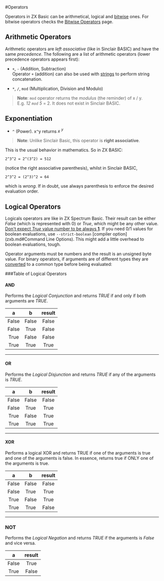 #Operators

Operators in ZX Basic can be arithmetical, logical and [bitwise](bitwiselogic.md) ones.
For bitwise operators checks the [Bitwise Operators](bitwiselogic.md) page.

## Arithmetic Operators  

Arithmetic operators are _left associative_ (like in Sinclair BASIC) and have the same _precedence_. The following are a list of arithmetic operators (lower precedence operators appears first): 

* `+`, `-` (Addition, Subtraction)<br />Operator `+` (addition) can also be used with 
[strings](types.md#strings) to perform string concatenation.

* `*`, `/`, `mod` (Multiplication, Division and Modulo)

>**Note**: `mod` operator returns the _modulus_ (the reminder) of x / y.<br />
>E.g. _12 `mod` 5_ = 2. It does not exist in Sinclair BASIC. 


## Exponentiation  

* `^` (Power). x`^`y returns _x <sup>y</sup>_

>**Note**: Unlike Sinclair Basic, this operator is **right associative**.

This is the usual behavior in mathematics. So in ZX BASIC:

```
2^3^2 = 2^(3^2) = 512
```

(notice the right associative parenthesis), whilst in Sinclair BASIC, 

```
2^3^2 = (2^3)^2 = 64
```
 

which is _wrong_. If in doubt, use always parenthesis to enforce the desired evaluation order.

## Logical Operators  

Logicals operators are like in ZX Spectrum Basic. Their result can be either _False_ (which is represented with 0)
or _True_, which might be any other value. <u>Don't expect _True_ value number to be always **1**</u>.
If you need 0/1 values for boolean evaluations, use `--strict-boolean` [compiler option](zxb.md#Command Line Options).
This might add a little overhead to boolean evaluations, tough. 

Operator arguments must be numbers and the result is an unsigned byte value. For binary operators, 
if arguments are of different types they are [converted](cast.md) to a common type before being evaluated: 

###Table of Logical Operators

#### AND
 Performs the _Logical Conjunction_ and returns _TRUE_ if and only if both arguments are _TRUE_. 
 
| a  | b  | result |
|:----:|:----:|:------:|
|  False  | False |  False |
|  False  | True  |  False |
|  True  | False |  False |
|  True  | True  |  True |
---

#### OR
Performs the _Logical Disjunction_ and returns _TRUE_ if any of the arguments is _TRUE_.

| a  | b  | result |
|:----:|:----:|:------:|
|  False  | False |  False |
|  False  | True  |  True |
|  True  | False |  True |
|  True  | True  |  True |
---

#### XOR
Performs a logical XOR and returns TRUE if one of the arguments is true and one of the arguments is false.
In essence, returns true if ONLY one of the arguments is true. 

| a  | b  | result |
|:----:|:----:|:------:|
|  False  | False |  False |
|  False  | True  |  True |
|  True  | False |  True |
|  True  | True  |  False |
---

### NOT
Performs the _Logical Negation_ and returns _TRUE_ if the arguments is _False_ and vice versa.
 
| a  | result |
|:----:|:----:|
|  False  | True |
|  True  | False |

